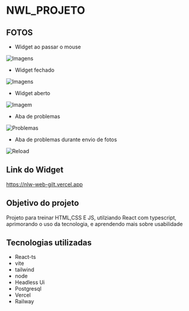 # NWL_PROJETO

## FOTOS 

* Widget ao passar o mouse

 ![Imagens](https://github.com/GustavoAca/FotosDeProjetos/blob/master/NWL_projeto-fots/Feedback.png) 
 
*  Widget fechado

 ![Imagens](https://github.com/GustavoAca/FotosDeProjetos/blob/master/NWL_projeto-fots/inicio.png) 

* Widget aberto
 
 ![Imagem](https://github.com/GustavoAca/FotosDeProjetos/blob/master/NWL_projeto-fots/widget.png) 
 
 * Aba de problemas

![Problemas](https://github.com/GustavoAca/FotosDeProjetos/blob/master/NWL_projeto-fots/problemas.png)

* Aba de problemas durante envio de fotos

![Reload](https://github.com/GustavoAca/FotosDeProjetos/blob/master/NWL_projeto-fots/problemas_reload.png)

## Link do Widget
  https://nlw-web-gilt.vercel.app

## Objetivo do projeto
Projeto para treinar HTML,CSS E JS, utilziando React com typescript, aprimorando o uso da tecnologia, e aprendendo mais sobre usabilidade 

## Tecnologias utilizadas

* React-ts
* vite
* tailwind
* node
* Headless Ui
* Postgresql
* Vercel
* Railway
